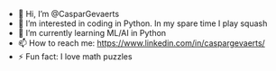 - 👋 Hi, I’m @CasparGevaerts
- 👀 I’m interested in coding in Python. In my spare time I play squash
- 🌱 I’m currently learning ML/AI in Python
- 📫 How to reach me: https://www.linkedin.com/in/caspargevaerts/
- ⚡ Fun fact: I love math puzzles

<!---
CasparGevaerts/CasparGevaerts is a ✨ special ✨ repository because its `README.md` (this file) appears on your GitHub profile.
You can click the Preview link to take a look at your changes.
--->
